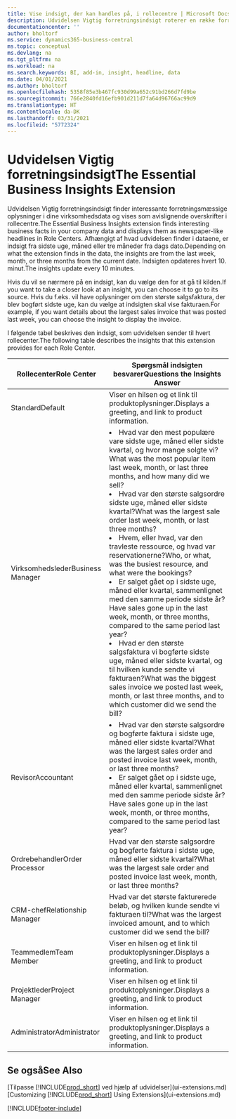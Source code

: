 ```yaml
---
title: Vise indsigt, der kan handles på, i rollecentre | Microsoft Docs
description: Udvidelsen Vigtig forretningsindsigt roterer en række forretningsmæssig indsigt i rollecentre.
documentationcenter: ''
author: bholtorf
ms.service: dynamics365-business-central
ms.topic: conceptual
ms.devlang: na
ms.tgt_pltfrm: na
ms.workload: na
ms.search.keywords: BI, add-in, insight, headline, data
ms.date: 04/01/2021
ms.author: bholtorf
ms.openlocfilehash: 5358f85e3b467fc930d99a652c91bd266d7fd9be
ms.sourcegitcommit: 766e2840fd16efb901d211d7fa64d96766ac99d9
ms.translationtype: HT
ms.contentlocale: da-DK
ms.lasthandoff: 03/31/2021
ms.locfileid: "5772324"
---
```

# <a name="the-essential-business-insights-extension"></a><span data-ttu-id="ebc58-103">Udvidelsen Vigtig forretningsindsigt</span><span class="sxs-lookup"><span data-stu-id="ebc58-103">The Essential Business Insights Extension</span></span>
<span data-ttu-id="ebc58-104">Udvidelsen Vigtig forretningsindsigt finder interessante forretningsmæssige oplysninger i dine virksomhedsdata og vises som avislignende overskrifter i rollecentre.</span><span class="sxs-lookup"><span data-stu-id="ebc58-104">The Essential Business Insights extension finds interesting business facts in your company data and displays them as newspaper-like headlines in Role Centers.</span></span> <span data-ttu-id="ebc58-105">Afhængigt af hvad udvidelsen finder i dataene, er indsigt fra sidste uge, måned eller tre måneder fra dags dato.</span><span class="sxs-lookup"><span data-stu-id="ebc58-105">Depending on what the extension finds in the data, the insights are from the last week, month, or three months from the current date.</span></span> <span data-ttu-id="ebc58-106">Indsigten opdateres hvert 10. minut.</span><span class="sxs-lookup"><span data-stu-id="ebc58-106">The insights update every 10 minutes.</span></span>  

<span data-ttu-id="ebc58-107">Hvis du vil se nærmere på en indsigt, kan du vælge den for at gå til kilden.</span><span class="sxs-lookup"><span data-stu-id="ebc58-107">If you want to take a closer look at an insight, you can choose it to go to its source.</span></span> <span data-ttu-id="ebc58-108">Hvis du f.eks. vil have oplysninger om den største salgsfaktura, der blev bogført sidste uge, kan du vælge at indsigten skal vise fakturaen.</span><span class="sxs-lookup"><span data-stu-id="ebc58-108">For example, if you want details about the largest sales invoice that was posted last week, you can choose the insight to display the invoice.</span></span>

<span data-ttu-id="ebc58-109">I følgende tabel beskrives den indsigt, som udvidelsen sender til hvert rollecenter.</span><span class="sxs-lookup"><span data-stu-id="ebc58-109">The following table describes the insights that this extension provides for each Role Center.</span></span>

|<span data-ttu-id="ebc58-110">Rollecenter</span><span class="sxs-lookup"><span data-stu-id="ebc58-110">Role Center</span></span>|<span data-ttu-id="ebc58-111">Spørgsmål indsigten besvarer</span><span class="sxs-lookup"><span data-stu-id="ebc58-111">Questions the Insights Answer</span></span>|
|----|-----|
|<span data-ttu-id="ebc58-112">Standard</span><span class="sxs-lookup"><span data-stu-id="ebc58-112">Default</span></span>|<span data-ttu-id="ebc58-113">Viser en hilsen og et link til produktoplysninger.</span><span class="sxs-lookup"><span data-stu-id="ebc58-113">Displays a greeting, and link to product information.</span></span>|
|<span data-ttu-id="ebc58-114">Virksomhedsleder</span><span class="sxs-lookup"><span data-stu-id="ebc58-114">Business Manager</span></span>|<li> <span data-ttu-id="ebc58-115">Hvad var den mest populære vare sidste uge, måned eller sidste kvartal, og hvor mange solgte vi?</span><span class="sxs-lookup"><span data-stu-id="ebc58-115">What was the most popular item last week, month, or last three months, and how many did we sell?</span></span><br><li> <span data-ttu-id="ebc58-116">Hvad var den største salgsordre sidste uge, måned eller sidste kvartal?</span><span class="sxs-lookup"><span data-stu-id="ebc58-116">What was the largest sale order last week, month, or last three months?</span></span><br><li> <span data-ttu-id="ebc58-117">Hvem, eller hvad, var den travleste ressource, og hvad var reservationerne?</span><span class="sxs-lookup"><span data-stu-id="ebc58-117">Who, or what, was the busiest resource, and what were the bookings?</span></span><br><li> <span data-ttu-id="ebc58-118">Er salget gået op i sidste uge, måned eller kvartal, sammenlignet med den samme periode sidste år?</span><span class="sxs-lookup"><span data-stu-id="ebc58-118">Have sales gone up in the last week, month, or three months, compared to the same period last year?</span></span><br><li> <span data-ttu-id="ebc58-119">Hvad er den største salgsfaktura vi bogførte sidste uge, måned eller sidste kvartal, og til hvilken kunde sendte vi fakturaen?</span><span class="sxs-lookup"><span data-stu-id="ebc58-119">What was the biggest sales invoice we posted last week, month, or last three months, and to which customer did we send the bill?</span></span></li> |
|<span data-ttu-id="ebc58-120">Revisor</span><span class="sxs-lookup"><span data-stu-id="ebc58-120">Accountant</span></span>|<li> <span data-ttu-id="ebc58-121">Hvad var den største salgsordre og bogførte faktura i sidste uge, måned eller sidste kvartal?</span><span class="sxs-lookup"><span data-stu-id="ebc58-121">What was the largest sales order and posted invoice last week, month, or last three months?</span></span><br><li> <span data-ttu-id="ebc58-122">Er salget gået op i sidste uge, måned eller kvartal, sammenlignet med den samme periode sidste år?</span><span class="sxs-lookup"><span data-stu-id="ebc58-122">Have sales gone up in the last week, month, or three months, compared to the same period last year?</span></span> |
|<span data-ttu-id="ebc58-123">Ordrebehandler</span><span class="sxs-lookup"><span data-stu-id="ebc58-123">Order Processor</span></span>| <span data-ttu-id="ebc58-124">Hvad var den største salgsordre og bogførte faktura i sidste uge, måned eller sidste kvartal?</span><span class="sxs-lookup"><span data-stu-id="ebc58-124">What was the largest sale order and posted invoice last week, month, or last three months?</span></span>|
|<span data-ttu-id="ebc58-125">CRM-chef</span><span class="sxs-lookup"><span data-stu-id="ebc58-125">Relationship Manager</span></span>| <span data-ttu-id="ebc58-126">Hvad var det største fakturerede beløb, og hvilken kunde sendte vi fakturaen til?</span><span class="sxs-lookup"><span data-stu-id="ebc58-126">What was the largest invoiced amount, and to which customer did we send the bill?</span></span>|
|<span data-ttu-id="ebc58-127">Teammedlem</span><span class="sxs-lookup"><span data-stu-id="ebc58-127">Team Member</span></span>| <span data-ttu-id="ebc58-128">Viser en hilsen og et link til produktoplysninger.</span><span class="sxs-lookup"><span data-stu-id="ebc58-128">Displays a greeting, and link to product information.</span></span>|
|<span data-ttu-id="ebc58-129">Projektleder</span><span class="sxs-lookup"><span data-stu-id="ebc58-129">Project Manager</span></span>| <span data-ttu-id="ebc58-130">Viser en hilsen og et link til produktoplysninger.</span><span class="sxs-lookup"><span data-stu-id="ebc58-130">Displays a greeting, and link to product information.</span></span>|
|<span data-ttu-id="ebc58-131">Administrator</span><span class="sxs-lookup"><span data-stu-id="ebc58-131">Administrator</span></span>| <span data-ttu-id="ebc58-132">Viser en hilsen og et link til produktoplysninger.</span><span class="sxs-lookup"><span data-stu-id="ebc58-132">Displays a greeting, and link to product information.</span></span>|

## <a name="see-also"></a><span data-ttu-id="ebc58-133">Se også</span><span class="sxs-lookup"><span data-stu-id="ebc58-133">See Also</span></span>
<span data-ttu-id="ebc58-134">[Tilpasse [!INCLUDE[prod_short](includes/prod_short.md)] ved hjælp af udvidelser](ui-extensions.md)</span><span class="sxs-lookup"><span data-stu-id="ebc58-134">[Customizing [!INCLUDE[prod_short](includes/prod_short.md)] Using Extensions](ui-extensions.md)</span></span>


[!INCLUDE[footer-include](includes/footer-banner.md)]